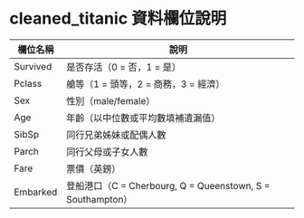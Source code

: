 # cleaned_titanic 資料欄位說明

| 欄位名稱 | 說明 |
|----------|------|
| Survived | 是否存活（0 = 否，1 = 是） |
| Pclass | 艙等（1 = 頭等，2 = 商務，3 = 經濟） |
| Sex | 性別（male/female） |
| Age | 年齡（以中位數或平均數填補遺漏值） |
| SibSp | 同行兄弟姊妹或配偶人數 |
| Parch | 同行父母或子女人數 |
| Fare | 票價（英鎊） |
| Embarked | 登船港口（C = Cherbourg, Q = Queenstown, S = Southampton） |